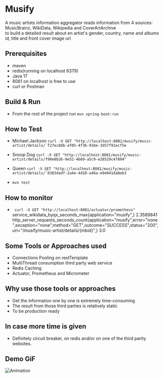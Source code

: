 # Musify

A music artists information aggregator reads information from 4 sources:  
MusicBrainz, WikiData, Wikipedia and CoverArtArchive  
to build a detailed result about en artist's gender, country, name and albums id, title and front cover image url

## Prerequisites

- maven
- redis(running on localhost 6379)
- Java 17
- 8081 on localhost is free to use
- curl or Postman

## Build & Run

- From the root of the project run ```mvn spring-boot:run```

## How to Test

- Michael Jackson ```curl -X GET "http://localhost:8081/musify/music-artist/details/`f27ec8db-af05-4f36-916e-3d57f91ecf5e```

- Snoop Dog ```curl -X GET "http://localhost:8081/musify/music-artist/details/f90e8b26-9e52-4669-a5c9-e28529c47894"```

- Queen ```curl -X GET "http://localhost:8081/musify/music-artist/details/`0383dadf-2a4e-4d10-a46a-e9e041da8eb3```

- ```mvn test```
## How to monitor

- ``` curl -X GET "http://localhost:8081/actuator/prometheus"```  
service_wikidata_byqx_seconds_max{application="musify",} 2.3589841  
http_server_requests_seconds_count{application="musify",error="none",exception="none",method="GET",outcome="SUCCESS",status="200",uri="/musify/music-artist/details/{mbid}",} 3.0

## Some Tools or Approaches used

- Connections Pooling on restTemplate
- MultiThread consumption third party web service
- Redis Caching
- Actuator, Prometheus and Micrometer

## Why use those tools or approaches
- Get the information one by one is extremely time-consuming
- The result from those third parties is relatively static
- To be production ready

## In case more time is given
- Definitely circuit breaker, on redis and/or on one of the third parity websites.

## Demo GiF
![Animation](https://github.com/kooltuoehias/musify/assets/127164230/378f934c-dbc7-4c4e-9969-5250dfa10b93)
